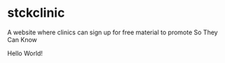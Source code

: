 stckclinic
==========

A website where clinics can sign up for free material to promote So They Can Know

Hello World!
